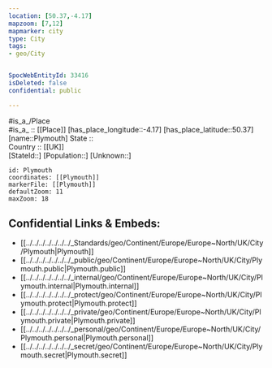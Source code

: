 ```yaml
---
location: [50.37,-4.17] 
mapzoom: [7,12] 
mapmarker: city 
type: City
tags:
- geo/City


SpocWebEntityId: 33416
isDeleted: false
confidential: public

---
```

#is_a_/Place  
#is_a_ :: [[Place]] 
[has_place_longitude::-4.17] 
[has_place_latitude::50.37] 
[name::Plymouth] 
State ::  
Country :: [[UK]]  
[StateId::] 
[Population::] 
[Unknown::] 


```leaflet
id: Plymouth
coordinates: [[Plymouth]] 
markerFile: [[Plymouth]] 
defaultZoom: 11 
maxZoom: 18
```


## Confidential Links & Embeds: 
- [[../../../../../../../_Standards/geo/Continent/Europe/Europe~North/UK/City/Plymouth|Plymouth]] 
- [[../../../../../../../_public/geo/Continent/Europe/Europe~North/UK/City/Plymouth.public|Plymouth.public]] 
- [[../../../../../../../_internal/geo/Continent/Europe/Europe~North/UK/City/Plymouth.internal|Plymouth.internal]] 
- [[../../../../../../../_protect/geo/Continent/Europe/Europe~North/UK/City/Plymouth.protect|Plymouth.protect]] 
- [[../../../../../../../_private/geo/Continent/Europe/Europe~North/UK/City/Plymouth.private|Plymouth.private]] 
- [[../../../../../../../_personal/geo/Continent/Europe/Europe~North/UK/City/Plymouth.personal|Plymouth.personal]] 
- [[../../../../../../../_secret/geo/Continent/Europe/Europe~North/UK/City/Plymouth.secret|Plymouth.secret]] 
